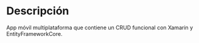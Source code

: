 # Descripción
App móvil multiplataforma que contiene un CRUD funcional con Xamarin y EntityFrameworkCore.
